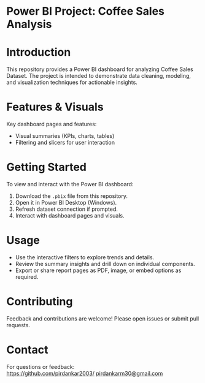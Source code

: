 # Power BI Project: Coffee Sales Analysis

# Introduction
This repository provides a Power BI dashboard for analyzing Coffee Sales Dataset. The project is intended to demonstrate data cleaning, modeling, and visualization techniques for actionable insights.

# Features & Visuals
Key dashboard pages and features:
- Visual summaries (KPIs, charts, tables)
- Filtering and slicers for user interaction

# Getting Started
To view and interact with the Power BI dashboard:
1. Download the `.pbix` file from this repository.
2. Open it in Power BI Desktop (Windows).
3. Refresh dataset connection if prompted.
4. Interact with dashboard pages and visuals.

# Usage
- Use the interactive filters to explore trends and details.
- Review the summary insights and drill down on individual components.
- Export or share report pages as PDF, image, or embed options as required.

# Contributing
Feedback and contributions are welcome! Please open issues or submit pull requests.

# Contact
For questions or feedback:  
https://github.com/pirdankar2003/
pirdankarm30@gmail.com


